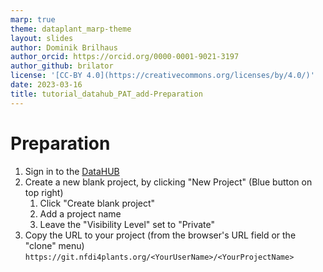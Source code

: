 ```yaml
---
marp: true
theme: dataplant_marp-theme
layout: slides
author: Dominik Brilhaus
author_orcid: https://orcid.org/0000-0001-9021-3197
author_github: brilator
license: '[CC-BY 4.0](https://creativecommons.org/licenses/by/4.0/)'
date: 2023-03-16
title: tutorial_datahub_PAT_add-Preparation
---
```


# Preparation

1. Sign in to the [DataHUB](https://git.nfdi4plants.org/)
2. Create a new blank project, by clicking "New Project" (Blue button on top right)
   1. Click "Create blank project"
   2. Add a project name
   3. Leave the "Visibility Level" set to "Private"
3. Copy the URL to your project (from the browser's URL field or the "clone" menu) `https://git.nfdi4plants.org/<YourUserName>/<YourProjectName>`

